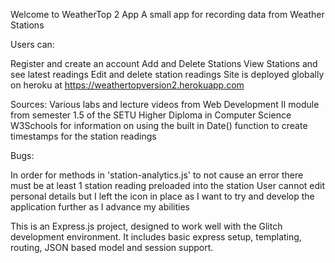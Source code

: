 Welcome to WeatherTop 2 App
A small app for recording data from Weather Stations

Users can:

Register and create an account Add and Delete Stations View Stations and see latest readings Edit and delete station readings Site is deployed globally on heroku at https://weathertopversion2.herokuapp.com

Sources: Various labs and lecture videos from Web Development II module from semester 1.5 of the SETU Higher Diploma in Computer Science W3Schools for information on using the built in Date() function to create timestamps for the station readings

Bugs:

In order for methods in 'station-analytics.js' to not cause an error there must be at least 1 station reading preloaded into the station User cannot edit personal details but I left the icon in place as I want to try and develop the application further as I advance my abilities

This is an Express.js project, designed to work well with the Glitch development environment. It includes basic express setup, templating, routing, JSON based model and session support.


